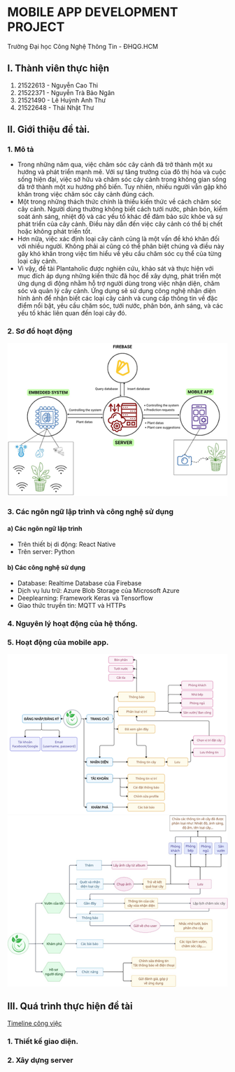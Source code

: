 # MOBILE APP DEVELOPMENT PROJECT
Trường Đại học Công Nghệ Thông Tin - ĐHQG.HCM

## I. Thành viên thực hiện
1. 21522613 - Nguyễn Cao Thi
2. 21522371 - Nguyễn Trà Bảo Ngân
3. 21521490 - Lê Huỳnh Anh Thư
4. 21522648 - Thái Nhật Thư 
## II. Giới thiệu đề tài.
### 1. Mô tả
- Trong những năm qua, việc chăm sóc cây cảnh đã trở thành một xu hướng và phát triển mạnh mẽ. Với sự tăng trưởng của đô thị hóa và cuộc sống hiện đại, việc sở hữu và chăm sóc cây cảnh trong không gian sống đã trở thành một xu hướng phổ biến. Tuy nhiên, nhiều người vẫn gặp khó khăn trong việc chăm sóc cây cảnh đúng cách.
- Một trong những thách thức chính là thiếu kiến thức về cách chăm sóc cây cảnh. Người dùng thường không biết cách tưới nước, phân bón, kiểm soát ánh sáng, nhiệt độ và các yếu tố khác để đảm bảo sức khỏe và sự phát triển của cây cảnh. Điều này dẫn đến việc cây cảnh có thể bị chết hoặc không phát triển tốt.
- Hơn nữa, việc xác định loại cây cảnh cũng là một vấn đề khó khăn đối với nhiều người. Không phải ai cũng có thể phân biệt chúng và điều này gây khó khăn trong việc tìm hiểu về yêu cầu chăm sóc cụ thể của từng loại cây cảnh.
- Vì vậy, đề tài Plantaholic được nghiên cứu, khảo sát và thực hiện với mục đích áp dụng những kiến thức đã học để xây dựng, phát triển một ứng dụng di động nhằm hỗ trợ người dùng trong việc nhận diện, chăm sóc và quản lý cây cảnh. Ứng dụng sẽ sử dụng công nghệ nhận diện hình ảnh để nhận biết các loại cây cảnh và cung cấp thông tin về đặc điểm nổi bật, yêu cầu chăm sóc, tưới nước, phân bón, ánh sáng, và các yếu tố khác liên quan đến loại cây đó.
### 2. Sơ đồ hoạt động
![diagram](https://github.com/N3Twork-nc/Mobile_App_Development_project/blob/main/IMG%20README/System%20structure%20diagram.png?raw=true)
### 3. Các ngôn ngữ lập trình và công nghệ sử dụng
#### a) Các ngôn ngữ lập trình
- Trên thiết bị di động: React Native
- Trên server: Python
#### b) Các công nghệ sử dụng
- Database: Realtime Database của Firebase
- Dịch vụ lưu trữ: Azure Blob Storage của Microsoft Azure
- Deeplearning: Framework Keras và Tensorflow
- Giao thức truyền tin: MQTT và HTTPs
### 4. Nguyên lý hoạt động của hệ thống.
### 5. Hoạt động của mobile app.
![diagram](https://github.com/N3Twork-nc/Mobile_App_Development_project/blob/main/IMG%20README/Mindset2.png?raw=true "Hướng đi của ứng dụng")
![diagram](https://github.com/N3Twork-nc/Mobile_App_Development_project/blob/main/IMG%20README/Mindset3.png?raw=true "Hướng tương tác chính")
## III. Quá trình thực hiện đề tài
[Timeline công việc](https://docs.google.com/spreadsheets/d/16j22HNcVdV6S61sWJEH8DkvKuc123T_IAtb3bWZs8-M/)
### 1. Thiết kế giao diện.
### 2. Xây dựng server
